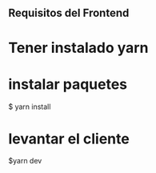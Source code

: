 ## Requisitos del Frontend

# Tener instalado yarn

# instalar paquetes

$ yarn install

# levantar el cliente

$yarn dev
